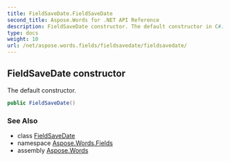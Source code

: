 ```yaml
---
title: FieldSaveDate.FieldSaveDate
second_title: Aspose.Words for .NET API Reference
description: FieldSaveDate constructor. The default constructor in C#.
type: docs
weight: 10
url: /net/aspose.words.fields/fieldsavedate/fieldsavedate/
---
```

## FieldSaveDate constructor

The default constructor.

```csharp
public FieldSaveDate()
```

### See Also

* class [FieldSaveDate](../)
* namespace [Aspose.Words.Fields](../../fieldsavedate/)
* assembly [Aspose.Words](../../../)
